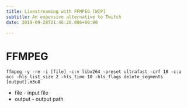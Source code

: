 ```yaml
---
title: Livestreaming with FFMPEG [WIP]
subtitle: An expensive alternative to Twitch
date: 2019-09-28T21:46:20.086+00:00

---
```

# FFMPEG

    ffmpeg -y -re -i [file] -c:v libx264 -preset ultrafast -crf 18 -c:a acc -hls_list_size 2 -hls_time 10 -hls_flags delete_segments [output].m3u8

* file - input file
* output - output path
